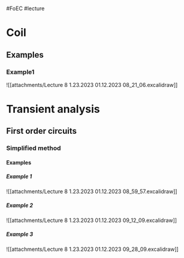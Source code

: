 <br> #FoEC #lecture 

# Coil
## Examples
### Example1
![[attachments/Lecture 8 1.23.2023 01.12.2023 08_21_06.excalidraw]]

# Transient analysis
## First order circuits
### Simplified method
#### Examples
##### Example 1
![[attachments/Lecture 8 1.23.2023 01.12.2023 08_59_57.excalidraw]]

##### Example 2
![[attachments/Lecture 8 1.23.2023 01.12.2023 09_12_09.excalidraw]]

##### Example 3
![[attachments/Lecture 8 1.23.2023 01.12.2023 09_28_09.excalidraw]]